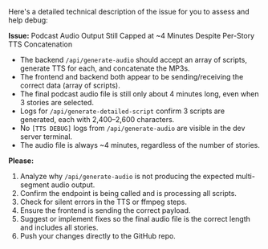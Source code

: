 Here's a detailed technical description of the issue for you to assess and help debug:

**Issue:** Podcast Audio Output Still Capped at ~4 Minutes Despite Per-Story TTS Concatenation

- The backend `/api/generate-audio` should accept an array of scripts, generate TTS for each, and concatenate the MP3s.
- The frontend and backend both appear to be sending/receiving the correct data (array of scripts).
- The final podcast audio file is still only about 4 minutes long, even when 3 stories are selected.
- Logs for `/api/generate-detailed-script` confirm 3 scripts are generated, each with 2,400–2,600 characters.
- No `[TTS DEBUG]` logs from `/api/generate-audio` are visible in the dev server terminal.
- The audio file is always ~4 minutes, regardless of the number of stories.

**Please:**
1. Analyze why `/api/generate-audio` is not producing the expected multi-segment audio output.
2. Confirm the endpoint is being called and is processing all scripts.
3. Check for silent errors in the TTS or ffmpeg steps.
4. Ensure the frontend is sending the correct payload.
5. Suggest or implement fixes so the final audio file is the correct length and includes all stories.
6. Push your changes directly to the GitHub repo. 
